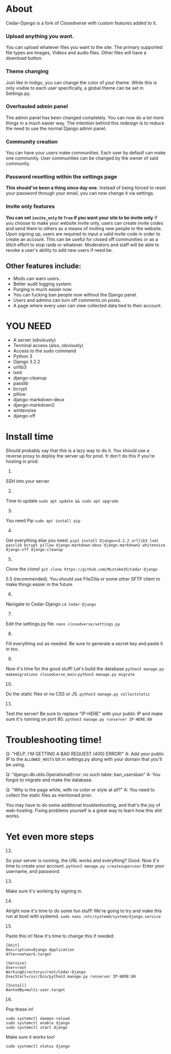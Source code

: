 # About
Cedar-Django is a fork of Closedverse with custom features added to it.

### Upload anything you want.
You can upload whatever files you want to the site. The primary supported file types are Images, Videos and audio files. Other files will have a download button.

### Theme changing
Just like in Indigo, you can change the color of your theme. While this is only visible to each user specifically, a global theme can be set in Settings.py.

### Overhauled admin panel
The admin panel has been changed completely. You can now do a lot more things in a much easier way. The intention behind this redesign is to reduce the need to use the normal Django admin panel.

### Community creation
You can have your users make communities. Each user by default can make one community. User communities can be changed by the owner of said community.

### Password resetting within the settings page
**This should've been a thing since day one.** Instead of being forced to reset your password through your email, you can now change it via settings.

### Invite only features
**You can set `invite_only` to `True` if you want your site to be invite only** If you choose to make your website invite only, users can create invite codes and send them to others as a means of inviting new people to the website.  Upon signing up, users are required to input a valid invite code in order to create an account. This can be useful for closed off communities or as a ditch effort to stop raids or whatever.
Moderators and staff will be able to revoke a user's ability to add new users if need be.

## Other features include:
- Mods can warn users.
- Better audit logging system.
- Purging is much easier now.
- You can fucking ban people now without the Django panel.
- Users and admins can turn off comments on posts.
- A page where every user can view collected data tied to their account.

# YOU NEED
- A server (obviously)
- Terminal access (also, obviously)
- Access to the sudo command
- Python 3
- Django 3.2.2
- urllib3
- lxml
- django-cleanup
- passlib
- bcrypt
- pillow
- django-markdown-deux
- django-markdown2
- whitenoise
- django-xff

# Install time

Should probably say that this is a lazy way to do it. You should use a reverse proxy to deploy the server up for prod.
fr don't do this if you're hosting in prod.

1.
SSH into your server.

2.
Time to update
`sudo apt update && sudo apt upgrade`

3.
You need Pip
`sudo apt install pip`

4.
Get everything else you need.
`pip3 install Django==3.2.2 urllib3 lxml passlib bcrypt pillow django-markdown-deux django-markdown2 whitenoise django-xff django-cleanup`

5.
Clone the clone!
`git clone https://github.com/Mistake35/Cedar-Django`

5.5 (recommended).
You should use FileZilla or some other SFTP client to make things easier in the future.

6.
Navigate to Cedar-Django
`cd Cedar-Django`

7.
Edit the settings.py file.
`nano closedverse/settings.py`

8.
Fill everything out as needed. Be sure to generate a secret key and paste it in too.

9.
Now it's time for the good stuff!
Let's build the database
`python3 manage.py makemigrations closedverse_main`
`python3 manage.py migrate`

10.
Do the static files or no CSS or JS.
`python3 manage.py collectstatic`

11.
Test the server!
Be sure to replace "IP-HERE" with your public IP and make sure it's running on port 80.
`python3 manage.py runserver IP-HERE:80`

# Troubleshooting time!
Q: "HELP, I'M GETTING A BAD REQUEST (400) ERROR!"
A: Add your public IP to the `ALLOWED_HOSTS` bit in settings.py along with your domain that you'll be using.

Q: "django.db.utils.OperationalError: no such table: ban_usersban"
A: You forgot to migrate and make the database.

Q: "Why is the page white, with no color or style at all?"
A: You need to collect the static files as mentioned prior.

You may have to do some additional troubleshooting, and that's the joy of web-hosting.
Fixing problems yourself is a great way to learn how this shit works.

# Yet even more steps

12.
So your server is running, the URL works and everything? Good.
Now it's time to create your account.
`python3 manage.py createsuperuser`
Enter your username, and password.

13.
Make sure it's working by signing in.

14.
Alright now it's time to do some fun stuff! We're going to try and make this run at boot with systemd.
`sudo nano /etc/systemd/system/django.service`

15.
Paste this in!
Now it's time to change this if needed.
```
[Unit]
Description=Django Application
After=network.target

[Service]
User=root
WorkingDirectory=/root/Cedar-Django
ExecStart=/usr/bin/python3 manage.py runserver IP-HERE:80

[Install]
WantedBy=multi-user.target
```

16.
Pop these in!
```
sudo systemctl daemon-reload
sudo systemctl enable django
sudo systemctl start django
```
Make sure it works too!
```
sudo systemctl status django
```
